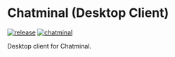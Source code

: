 # Chatminal (Desktop Client)

[![release](https://img.shields.io/github/v/release/amirsavand/chatminal-client-desktop)](https://github.com/AmirSavand/chatminal-client-desktop/releases)
[![chatminal](https://snapcraft.io/chatminal/badge.svg)](https://snapcraft.io/chatminal)

Desktop client for Chatminal.

